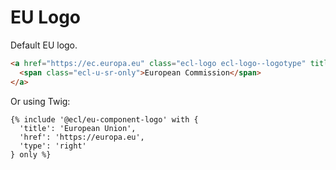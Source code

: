 # EU Logo

Default EU logo.

```html
<a href="https://ec.europa.eu" class="ecl-logo ecl-logo--logotype" title="European Commission">
  <span class="ecl-u-sr-only">European Commission</span>
</a>
```

Or using Twig:

```twig
{% include '@ecl/eu-component-logo' with {
  'title': 'European Union',
  'href': 'https://europa.eu',
  'type': 'right'
} only %}
```
